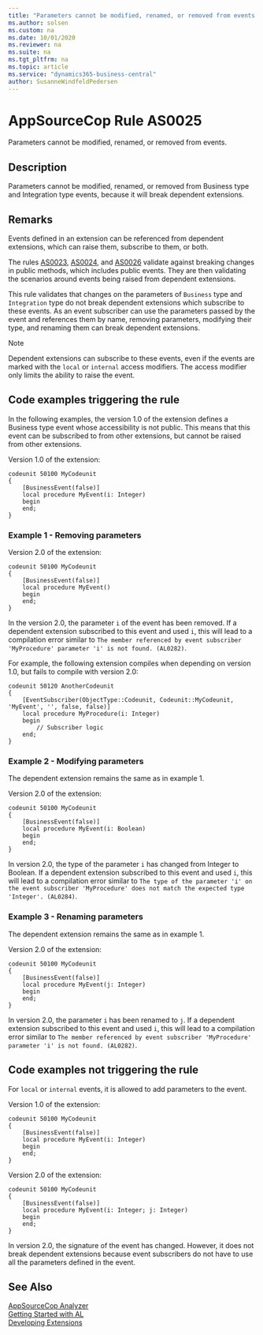 ```yaml
---
title: "Parameters cannot be modified, renamed, or removed from events."
ms.author: solsen
ms.custom: na
ms.date: 10/01/2020
ms.reviewer: na
ms.suite: na
ms.tgt_pltfrm: na
ms.topic: article
ms.service: "dynamics365-business-central"
author: SusanneWindfeldPedersen
---
```

[//]: # (START>DO_NOT_EDIT)
[//]: # (IMPORTANT:Do not edit any of the content between here and the END>DO_NOT_EDIT.)
[//]: # (Any modifications should be made in the .xml files in the ModernDev repo.)
# AppSourceCop Rule AS0025
Parameters cannot be modified, renamed, or removed from events.  

## Description
Parameters cannot be modified, renamed, or removed from Business type and Integration type events, because it will break dependent extensions.

[//]: # (IMPORTANT: END>DO_NOT_EDIT)

## Remarks

Events defined in an extension can be referenced from dependent extensions, which can raise them, subscribe to them, or both.

The rules [AS0023](appsourcecop-as0023-returntypecannotbemodifiedinpublicapi.md), [AS0024](appsourcecop-as0024-parameterscannotberemovedoraddedinexternalprocedures.md), and [AS0026](appsourcecop-as0026-parametertypesubtypecannotbemodifiedinpublicapi.md) validate against breaking changes in public methods, which includes public events. They are then validating the scenarios around events being raised from dependent extensions.

This rule validates that changes on the parameters of `Business` type and `Integration` type do not break dependent extensions which subscribe to these events. As an event subscriber can use the parameters passed by the event and references them by name, removing parameters, modifying their type, and renaming them can break dependent extensions.

> [!NOTE]  
> Dependent extensions can subscribe to these events, even if the events are marked with the `local` or `internal` access modifiers. The access modifier only limits the ability to raise the event. 

## Code examples triggering the rule

In the following examples, the version 1.0 of the extension defines a Business type event whose accessibility is not public. This means that this event can be subscribed to from other extensions, but cannot be raised from other extensions.

Version 1.0 of the extension:
```AL
codeunit 50100 MyCodeunit
{
    [BusinessEvent(false)]
    local procedure MyEvent(i: Integer)
    begin
    end;
}
```

### Example 1 - Removing parameters

Version 2.0 of the extension:
```AL
codeunit 50100 MyCodeunit
{
    [BusinessEvent(false)]
    local procedure MyEvent()
    begin
    end;
}
```

In the version 2.0, the parameter `i` of the event has been removed. If a dependent extension subscribed to this event and used `i`, this will lead to a compilation error similar to `The member referenced by event subscriber 'MyProcedure' parameter 'i' is not found. (AL0282)`.

For example, the following extension compiles when depending on version 1.0, but fails to compile with version 2.0:
```AL
codeunit 50120 AnotherCodeunit
{
    [EventSubscriber(ObjectType::Codeunit, Codeunit::MyCodeunit, 'MyEvent', '', false, false)]
    local procedure MyProcedure(i: Integer)
    begin
        // Subscriber logic
    end;
}
```

### Example 2 - Modifying parameters

The dependent extension remains the same as in example 1.

Version 2.0 of the extension:
```AL
codeunit 50100 MyCodeunit
{
    [BusinessEvent(false)]
    local procedure MyEvent(i: Boolean)
    begin
    end;
}
```

In version 2.0, the type of the parameter `i` has changed from Integer to Boolean. If a dependent extension subscribed to this event and used `i`, this will lead to a compilation error similar to `The type of the parameter 'i' on the event subscriber 'MyProcedure' does not match the expected type 'Integer'. (AL0284)`.

### Example 3 - Renaming parameters

The dependent extension remains the same as in example 1.

Version 2.0 of the extension:
```AL
codeunit 50100 MyCodeunit
{
    [BusinessEvent(false)]
    local procedure MyEvent(j: Integer)
    begin
    end;
}
```

In version 2.0, the parameter `i` has been renamed to `j`. If a dependent extension subscribed to this event and used `i`, this will lead to a compilation error similar to `The member referenced by event subscriber 'MyProcedure' parameter 'i' is not found. (AL0282)`.

## Code examples not triggering the rule

For `local` or `internal` events, it is allowed to add parameters to the event.

Version 1.0 of the extension:
```AL
codeunit 50100 MyCodeunit
{
    [BusinessEvent(false)]
    local procedure MyEvent(i: Integer)
    begin
    end;
}
```

Version 2.0 of the extension:
```AL
codeunit 50100 MyCodeunit
{
    [BusinessEvent(false)]
    local procedure MyEvent(i: Integer; j: Integer)
    begin
    end;
}
```

In version 2.0, the signature of the event has changed. However, it does not break dependent extensions because event subscribers do not have to use all the parameters defined in the event.


## See Also  
[AppSourceCop Analyzer](appsourcecop.md)  
[Getting Started with AL](../devenv-get-started.md)  
[Developing Extensions](../devenv-dev-overview.md)  